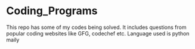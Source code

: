 # Coding_Programs
This repo has some of my codes being solved. 
It includes questions from popular coding websites like GFG, codechef etc.
Language used is python maily
